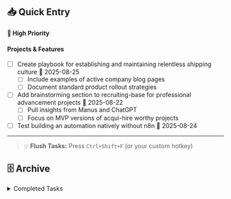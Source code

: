 ## 📥 Quick Entry

#### 🚨 High Priority

#### Projects & Features
- [ ] Create playbook for establishing and maintaining relentless shipping culture 📅 2025-08-25
  - [ ] Include examples of active company blog pages
  - [ ] Document standard product rollout strategies
- [ ] Add brainstorming section to recruiting-base for professional advancement projects 📅 2025-08-22
  - [ ] Pull insights from Manus and ChatGPT
  - [ ] Focus on MVP versions of acqui-hire worthy projects
- [ ] Test building an automation natively without n8n 📅 2025-08-24

---

> 💡 **Flush Tasks:** Press `Ctrl+Shift+F` (or your custom hotkey)

## 🗄️ Archive

<details>
<summary>Completed Tasks</summary>

### August 2025
- [x] Install Claude Code MCP servers: Playwright ✅ 2025-08-18
- [x] Transfer Evernote content to Obsidian ✅ 2025-08-18
- [x] Add to calendar: Required In-Person Registration **August 22 (8am-5pm ET)** OR **August 25 (8am-12pm ET)** ✅ 2025-08-18
- [x] Emphasize minimal viability for shipping v1 implementations ✅ 2025-08-18
- [x] Explore Agentic toolshed from string.com ✅ 2025-08-17
- [x] Build email scheduling directly from Claude Code CLI ✅ 2025-08-17
  - [x] Research Outlook API integration options ✅ 2025-08-17
  - [x] Explore MCP or SDK approaches ✅ 2025-08-17
  - [x] Consider email cleanup automation features ✅ 2025-08-17
- [x] Integrate 10 new AI tools into agentic toolshed for design, automation, and media generation ✅ 2025-08-17


### Flushed on 2025-08-21
- [x] Retrieve contact matrix from clay and convert to json file within recruiting-base  ✅ 2025-08-19
- [x] Complete extraction of details for matriculation checklist  ✅ 2025-08-19
- [x] Draft email to Jordan about Phil McGloin reconnection  ✅ 2025-08-19
- [x] Add to agentic tool kit: https://www.infography.in/  ✅ 2025-08-19

### Flushed on 2025-09-01
- [x] Add HBCU Classic weekend events to calendar (Aug 29-31)  ✅ 2025-09-01
</details>